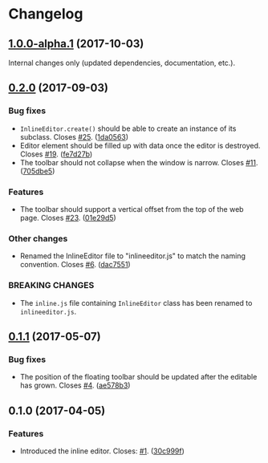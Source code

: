 Changelog
=========

## [1.0.0-alpha.1](https://github.com/ckeditor/ckeditor5-editor-inline/compare/v0.2.0...v1.0.0-alpha.1) (2017-10-03)

Internal changes only (updated dependencies, documentation, etc.).


## [0.2.0](https://github.com/ckeditor/ckeditor5-editor-inline/compare/v0.1.1...v0.2.0) (2017-09-03)

### Bug fixes

* `InlineEditor.create()` should be able to create an instance of its subclass. Closes [#25](https://github.com/ckeditor/ckeditor5-editor-inline/issues/25). ([1da0563](https://github.com/ckeditor/ckeditor5-editor-inline/commit/1da0563))
* Editor element should be filled up with data once the editor is destroyed. Closes [#19](https://github.com/ckeditor/ckeditor5-editor-inline/issues/19). ([fe7d27b](https://github.com/ckeditor/ckeditor5-editor-inline/commit/fe7d27b))
* The toolbar should not collapse when the window is narrow. Closes [#11](https://github.com/ckeditor/ckeditor5-editor-inline/issues/11). ([705dbe5](https://github.com/ckeditor/ckeditor5-editor-inline/commit/705dbe5))

### Features

* The toolbar should support a vertical offset from the top of the web page. Closes [#23](https://github.com/ckeditor/ckeditor5-editor-inline/issues/23). ([01e29d5](https://github.com/ckeditor/ckeditor5-editor-inline/commit/01e29d5))

### Other changes

* Renamed the InlineEditor file to "inlineeditor.js" to match the naming convention. Closes [#6](https://github.com/ckeditor/ckeditor5-editor-inline/issues/6). ([dac7551](https://github.com/ckeditor/ckeditor5-editor-inline/commit/dac7551))

### BREAKING CHANGES

* The `inline.js` file containing `InlineEditor` class has been renamed to `inlineeditor.js`.


## [0.1.1](https://github.com/ckeditor/ckeditor5-editor-inline/compare/v0.1.0...v0.1.1) (2017-05-07)

### Bug fixes

* The position of the floating toolbar should be updated after the editable has grown. Closes [#4](https://github.com/ckeditor/ckeditor5-editor-inline/issues/4). ([ae578b3](https://github.com/ckeditor/ckeditor5-editor-inline/commit/ae578b3))


## 0.1.0 (2017-04-05)

### Features

* Introduced the inline editor. Closes: [#1](https://github.com/ckeditor/ckeditor5-editor-inline/issues/1). ([30c999f](https://github.com/ckeditor/ckeditor5-editor-inline/commit/30c999f))
